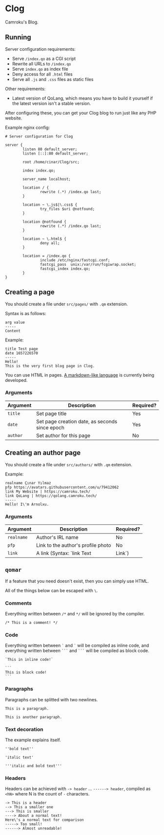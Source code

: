 # Clog
Camroku's Blog.

## Running
Server configuration requirements:
* Serve `/index.qo` as a CGI script
* Rewrite all URLs to `/index.qo`
* Serve `index.qo` as index file
* Deny access for all `.html` files
* Serve all `.js` and `.css` files as static files

Other requirements:
* Latest version of QoLang, which means you have to build it yourself if the latest version isn't a stable version.

After configuring these, you can get your Clog blog to run just like any PHP website.

Example nginx config:
```nginx
# Server configuration for Clog

server {
        listen 80 default_server;
        listen [::]:80 default_server;

        root /home/cinar/Clog/src;

        index index.qo;

        server_name localhost;

        location / {
                rewrite (.*) /index.qo last;
        }

        location ~ \.js$|\.css$ {
                try_files $uri @notfound;
        }

        location @notfound {
                rewrite (.*) /index.qo last;
        }

        location ~ \.html$ {
                deny all;
        }

        location = /index.qo {
                include /etc/nginx/fastcgi.conf;
                fastcgi_pass  unix:/var/run/fcgiwrap.socket;
                fastcgi_index index.qo;
        }
}
```

## Creating a page
You should create a file under `src/pages/` with `.qm` extension.

Syntax is as follows:
```
arg value
-----
Content
```

Example:
```
title Test page
date 1657226570
-----
Hello!
This is the very first blog page in Clog.
```

You can use HTML in pages. [A markdown-like language](#qomar) is currently being developed.

### Arguments
| Argument | Description | Required? |
| -------- | ----------- | --------- |
| `title` | Set page title | Yes |
| `date` | Set page creation date, as seconds since epoch | Yes |
| `author` | Set author for this page | No |

## Creating an author page
You should create a file under `src/authors/` with `.qm` extension.

Example:
```
realname Çınar Yılmaz
pfp https://avatars.githubusercontent.com/u/79412062
link My Website | https://camroku.tech/
link QoLang | https://qolang.camroku.tech/
-----
Hello! I\'m Arnolxu.
```

### Arguments
| Argument | Description | Required? |
| -------- | ----------- | --------- |
| `realname` | Author's IRL name | No |
| `pfp` | Link to the author's profile photo | No |
| `link` | A link (Syntax: `link Text | Link`) | No |

## `qomar`
If a feature that you need doesn't exist, then you can simply use HTML.

All of the things below can be escaped with `\`.

### Comments
Everything written between `/*` and `*/` will be ignored by the compiler.
```
/* This is a comment! */
```

### Code
Everything written between `` ` `` and `` ` `` will be compiled as inline code, and everything written between ```` ``` ```` and ```` ``` ```` will be compiled as block code.
````
`This in inline code!`

```
This is block code!
```
````

### Paragraphs
Paragraphs can be splitted with two newlines.
```
This is a paragraph.

This is another paragraph.
```

### Text decoration
The example explains itself.
```
''bold text''

'italic text'

'''italic and bold text'''
```

### Headers
Headers can be achieved with `-> header` ... `------> header`, compiled as `<hN>` where N is the count of `-` characters.
```
-> This is a header
--> This a smaller one
---> This is smaller
----> About a normal text!
Here\'s a normal text for comparison
-----> Too small!
------> Almost unreadable!
```